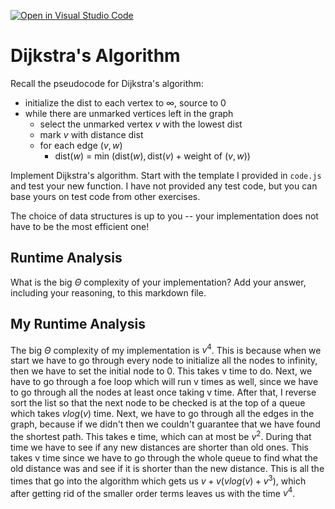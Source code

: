 [![Open in Visual Studio Code](https://classroom.github.com/assets/open-in-vscode-718a45dd9cf7e7f842a935f5ebbe5719a5e09af4491e668f4dbf3b35d5cca122.svg)](https://classroom.github.com/online_ide?assignment_repo_id=12743052&assignment_repo_type=AssignmentRepo)
# Dijkstra's Algorithm

Recall the pseudocode for Dijkstra's algorithm:
- initialize the dist to each vertex to $\infty$, source to 0
- while there are unmarked vertices left in the graph
    - select the unmarked vertex $v$ with the lowest dist
    - mark $v$ with distance dist
    - for each edge $(v,w)$
        - dist($w$) = min $\left(\textrm{dist}(w), \textrm{dist}(v) + \textrm{weight of }(v, w)\right)$

Implement Dijkstra's algorithm. Start with the template I provided in `code.js`
and test your new function. I have not provided any test code, but you can base
yours on test code from other exercises.

The choice of data structures is up to you -- your implementation does not have
to be the most efficient one!

## Runtime Analysis

What is the big $\Theta$ complexity of your implementation? Add your
answer, including your reasoning, to this markdown file.

## My Runtime Analysis
The big $\Theta$ complexity of my implementation is $v^4$. This is because 
when we start we have to go through every node to initialize all the nodes to 
infinity, then we have to set the initial node to 0. This takes v time to do.
Next, we have to go through a foe loop which will run v times as well, since we
have to go through all the nodes at least once taking v time. After that, I 
reverse sort the list so that the next node to be checked is at the top of a queue
which takes $vlog(v)$ time. Next, we have to go through all the edges in the graph,
because if we didn't then we couldn't guarantee that we have found the shortest path.
This takes e time, which can at most be $v^2$. During that time we have to see if any new distances are shorter 
than old ones. This takes v time since we have to go through the whole
queue to find what the old distance was and see if it is shorter than the new distance.
This is all the times that go into the algorithm which gets us $v+v(vlog(v)+v^3)$, which 
after getting rid of the smaller order terms leaves us with the time $v^4$.

